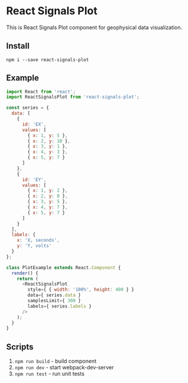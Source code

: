 # React Signals Plot

This is React Signals Plot component for geophysical data visualization.

## Install

`npm i --save react-signals-plot`

## Example

```js
import React from 'react';
import ReactSignalsPlot from 'react-signals-plot';

const series = {
  data: [
    {
      id: 'EX',
      values: [
        { x: 1, y: 5 },
        { x: 2, y: 10 },
        { x: 3, y: 1 },
        { x: 4, y: 3 },
        { x: 5, y: 7 }
      ]
    },
    {
      id: 'EY',
      values: [
        { x: 1, y: 2 },
        { x: 2, y: 0 },
        { x: 3, y: 5 },
        { x: 4, y: 7 },
        { x: 5, y: 7 }
      ]
    }
  ],
  labels: {
    x: 'X, seconds',
    y: 'Y, volts'
  }
};

class PlotExample extends React.Component {
  render() {
    return (
      <ReactSignalsPlot
        style={ { width: '100%', height: 400 } }
        data={ series.data }
        samplesLimit={ 300 }
        labels={ series.labels }
      />
    );
  }
}
```

## Scripts

1. ```npm run build``` - build component
2. ```npm run dev``` - start webpack-dev-server
3. ```npm run test``` - run unit tests
